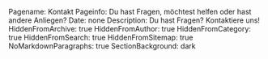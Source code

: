 Pagename: Kontakt
Pageinfo: Du hast Fragen, möchtest helfen oder hast andere Anliegen?
Date: none
Description: Du hast Fragen? Kontaktiere uns!
HiddenFromArchive: true
HiddenFromAuthor: true
HiddenFromCategory: true
HiddenFromSearch: true
HiddenFromSitemap: true
NoMarkdownParagraphs: true
SectionBackground: dark
